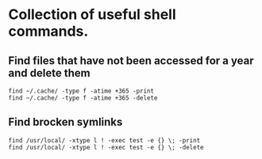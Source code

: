 # Collection of useful shell commands.

## Find files that have not been accessed for a year and delete them

```
find ~/.cache/ -type f -atime +365 -print
find ~/.cache/ -type f -atime +365 -delete
```

## Find brocken symlinks
```
find /usr/local/ -xtype l ! -exec test -e {} \; -print
find /usr/local/ -xtype l ! -exec test -e {} \; -delete
```
